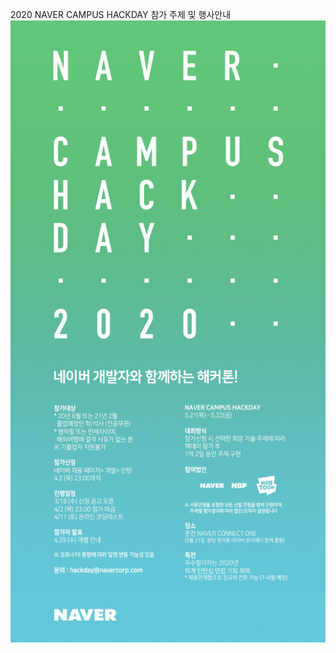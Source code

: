 
2020 NAVER CAMPUS HACKDAY  참가 주제 및 행사안내
<img src="https://github.com/2020-NAVER-CAMPUS-HACKDAY/common/blob/master/2020_naver%20campus%20hackday.jpeg"/>
